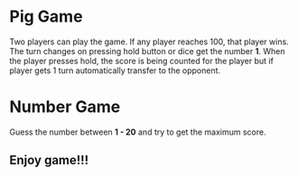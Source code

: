 # Pig Game
Two players can play the game. If any player reaches 100, that player wins. The turn changes on pressing hold button or dice get the number **1**. When the player presses hold, the score is being counted for the player but if player gets 1 turn automatically transfer to the opponent.


# Number Game

Guess the number between **1 - 20** and try to get the maximum score. 

## Enjoy game!!!
